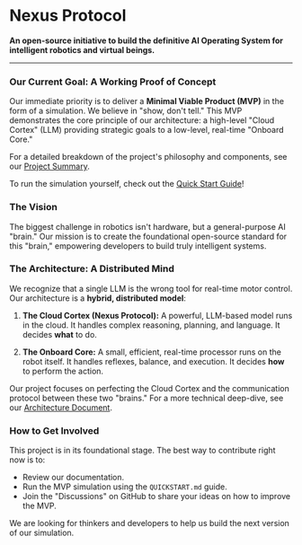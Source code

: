 # Nexus Protocol

**An open-source initiative to build the definitive AI Operating System for intelligent robotics and virtual beings.**

---

### Our Current Goal: A Working Proof of Concept

Our immediate priority is to deliver a **Minimal Viable Product (MVP)** in the form of a simulation. We believe in "show, don't tell." This MVP demonstrates the core principle of our architecture: a high-level "Cloud Cortex" (LLM) providing strategic goals to a low-level, real-time "Onboard Core."

For a detailed breakdown of the project's philosophy and components, see our [Project Summary](PROJECT_SUMMARY.md).

To run the simulation yourself, check out the [Quick Start Guide](QUICKSTART.md)!

### The Vision

The biggest challenge in robotics isn't hardware, but a general-purpose AI "brain." Our mission is to create the foundational open-source standard for this "brain," empowering developers to build truly intelligent systems.

### The Architecture: A Distributed Mind

We recognize that a single LLM is the wrong tool for real-time motor control. Our architecture is a **hybrid, distributed model**:

1.  **The Cloud Cortex (Nexus Protocol):** A powerful, LLM-based model runs in the cloud. It handles complex reasoning, planning, and language. It decides **what** to do.

2.  **The Onboard Core:** A small, efficient, real-time processor runs on the robot itself. It handles reflexes, balance, and execution. It decides **how** to perform the action.

Our project focuses on perfecting the Cloud Cortex and the communication protocol between these two "brains." For a more technical deep-dive, see our [Architecture Document](ARCHITECTURE.md).

### How to Get Involved

This project is in its foundational stage. The best way to contribute right now is to:
* Review our documentation.
* Run the MVP simulation using the `QUICKSTART.md` guide.
* Join the "Discussions" on GitHub to share your ideas on how to improve the MVP.

We are looking for thinkers and developers to help us build the next version of our simulation.
